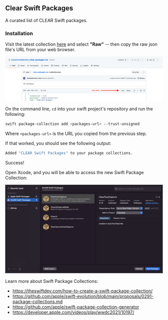 ## Clear Swift Packages

A curated list of CLEAR Swift packages. 

### Installation 

Visit the latest collection [here](https://github.com/unrestrictedidentity/clear-packages-ios/blob/main/collection.json) and select **"Raw"** -- then copy the raw json file's URL from your web browser.

![](raw-file.png)

On the command line, `cd` into your swift project's repository and run the following:

```bash
swift package-collection add <packages-url> --trust-unsigned
```

Where `<packages-url>` is the URL you copied from the previous step.

If that worked, you should see the following output:

```bash
Added "CLEAR Swift Packages" to your package collections.
```

Success! 

Open Xcode, and you will be able to access the new Swift Package Collection:

![](./spm-collection.png)

Learn more about Swift Package Collections:
- https://theswiftdev.com/how-to-create-a-swift-package-collection/
- https://github.com/apple/swift-evolution/blob/main/proposals/0291-package-collections.md
- https://github.com/apple/swift-package-collection-generator
- https://developer.apple.com/videos/play/wwdc2021/10197/